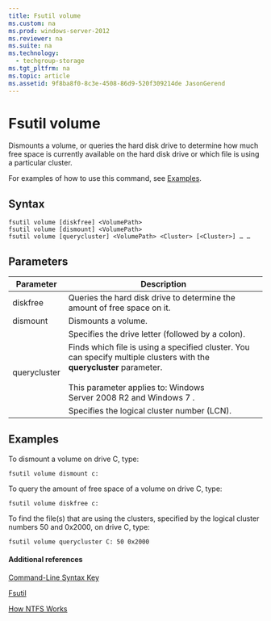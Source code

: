 ```yaml
---
title: Fsutil volume
ms.custom: na
ms.prod: windows-server-2012
ms.reviewer: na
ms.suite: na
ms.technology: 
  - techgroup-storage
ms.tgt_pltfrm: na
ms.topic: article
ms.assetid: 9f8ba8f0-8c3e-4508-86d9-520f309214de JasonGerend
---
```

# Fsutil volume
Dismounts a volume, or queries the hard disk drive to determine how much free space is currently available on the hard disk drive or which file is using a particular cluster.  
  
For examples of how to use this command, see [Examples](#BKMK_examples).  
  
## Syntax  
  
```  
fsutil volume [diskfree] <VolumePath>  
fsutil volume [dismount] <VolumePath>  
fsutil volume [querycluster] <VolumePath> <Cluster> [<Cluster>] … …  
```  
  
## Parameters  
  
|Parameter|Description|  
|-------------|---------------|  
|diskfree|Queries the hard disk drive to determine the amount of free space on it.|  
|dismount|Dismounts a volume.|  
|<VolumePath>|Specifies the drive letter \(followed by a colon\).|  
|querycluster|Finds which file is using a specified cluster. You can specify multiple clusters with the **querycluster** parameter.<br /><br />This parameter applies to:  Windows Server 2008 R2  and  Windows 7 .|  
|<cluster>|Specifies the logical cluster number \(LCN\).|  
  
## <a name="BKMK_examples"></a>Examples  
To dismount a volume on drive C, type:  
  
```  
fsutil volume dismount c:  
```  
  
To query the amount of free space of a volume on drive C, type:  
  
```  
fsutil volume diskfree c:  
```  
  
To find the file\(s\) that are using the clusters, specified by the logical cluster numbers 50 and 0x2000, on drive C, type:  
  
```  
fsutil volume querycluster C: 50 0x2000  
```  
  
#### Additional references  
[Command-Line Syntax Key](Command-Line-Syntax-Key.md)  
  
[Fsutil](Fsutil.md)  
  
[How NTFS Works](http://go.microsoft.com/fwlink/?LinkId=183396)  
  


